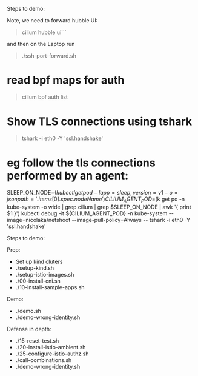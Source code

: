 Steps to demo:

Note, we need to forward hubble UI:

> cilium hubble ui```

and then on the Laptop run 

> ./ssh-port-forward.sh


# read bpf maps for auth
> cilium bpf auth list


# Show TLS connections using tshark
> tshark -i eth0 -Y 'ssl.handshake'

# eg follow the tls connections performed by an agent:
SLEEP_ON_NODE=$(kubectl get pod -l app=sleep,version=v1 -o=jsonpath='{.items[0].spec.nodeName}')
CILIUM_AGENT_POD=$(k get po -n kube-system -o wide | grep cilium | grep $SLEEP_ON_NODE | awk '{ print $1 }')
kubectl debug -it ${CILIUM_AGENT_POD} -n kube-system --image=nicolaka/netshoot --image-pull-policy=Always -- tshark -i eth0 -Y 'ssl.handshake'



Steps to demo:

Prep:
* Set up kind cluters 
* ./setup-kind.sh
* ./setup-istio-images.sh
* ./00-install-cni.sh
* ./10-install-sample-apps.sh


Demo:
* ./demo.sh
* ./demo-wrong-identity.sh


Defense in depth:
* ./15-reset-test.sh
* ./20-install-istio-ambient.sh
* ./25-configure-istio-authz.sh
* ./call-combinations.sh
* ./demo-wrong-identity.sh